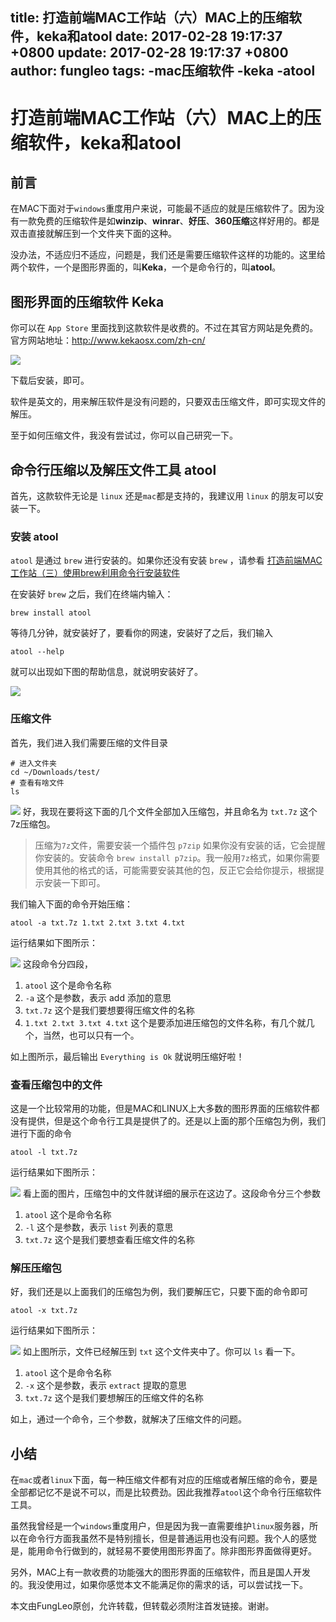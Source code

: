 title: 打造前端MAC工作站（六）MAC上的压缩软件，keka和atool
date: 2017-02-28 19:17:37 +0800
update: 2017-02-28 19:17:37 +0800
author: fungleo
tags:
    -mac压缩软件
    -keka
    -atool
---

# 打造前端MAC工作站（六）MAC上的压缩软件，keka和atool

## 前言

在MAC下面对于`windows`重度用户来说，可能最不适应的就是压缩软件了。因为没有一款免费的压缩软件是如**winzip**、**winrar**、**好压**、**360压缩**这样好用的。都是双击直接就解压到一个文件夹下面的这种。

没办法，不适应归不适应，问题是，我们还是需要压缩软件这样的功能的。这里给两个软件，一个是图形界面的，叫**Keka**，一个是命令行的，叫**atool**。

## 图形界面的压缩软件 Keka

你可以在 `App Store` 里面找到这款软件是收费的。不过在其官方网站是免费的。官方网站地址：http://www.kekaosx.com/zh-cn/

![](http://www.kekaosx.com/img/keka_icon.png)

下载后安装，即可。

软件是英文的，用来解压软件是没有问题的，只要双击压缩文件，即可实现文件的解压。

至于如何压缩文件，我没有尝试过，你可以自己研究一下。

## 命令行压缩以及解压文件工具 atool

首先，这款软件无论是 `linux` 还是`mac`都是支持的，我建议用 `linux` 的朋友可以安装一下。

### 安装 atool

`atool` 是通过 `brew` 进行安装的。如果你还没有安装 `brew` ，请参看 [打造前端MAC工作站（三）使用brew利用命令行安装软件](http://blog.csdn.net/fungleo/article/details/57567538)

在安装好 `brew` 之后，我们在终端内输入：

```#
brew install atool
```
等待几分钟，就安装好了，要看你的网速，安装好了之后，我们输入

```#
atool --help
```

就可以出现如下图的帮助信息，就说明安装好了。

![](https://raw.githubusercontent.com/fengcms/articles/master/image/48/66a8042f1db3faecfbb079767036ca.png)
### 压缩文件

首先，我们进入我们需要压缩的文件目录

```#
# 进入文件夹
cd ~/Downloads/test/
# 查看有啥文件
ls
```
![](https://raw.githubusercontent.com/fengcms/articles/master/image/7e/50660775bcf7ca1d2e16872d3bb9b4.png)
好，我现在要将这下面的几个文件全部加入压缩包，并且命名为 `txt.7z` 这个7z压缩包。

> 压缩为`7z`文件，需要安装一个插件包 `p7zip` 如果你没有安装的话，它会提醒你安装的。安装命令 `brew install p7zip`。我一般用`7z`格式，如果你需要使用其他的格式的话，可能需要安装其他的包，反正它会给你提示，根据提示安装一下即可。

我们输入下面的命令开始压缩：

```#
atool -a txt.7z 1.txt 2.txt 3.txt 4.txt
```
运行结果如下图所示：

![](https://raw.githubusercontent.com/fengcms/articles/master/image/58/726649b20d89fef83f36f7bfea134d.png)
这段命令分四段，

1. `atool` 这个是命令名称
2. `-a` 这个是参数，表示 add 添加的意思
3. `txt.7z` 这个是我们要想要得压缩文件的名称
4. `1.txt 2.txt 3.txt 4.txt` 这个是要添加进压缩包的文件名称，有几个就几个，当然，也可以只有一个。

如上图所示，最后输出 `Everything is Ok` 就说明压缩好啦！

### 查看压缩包中的文件

这是一个比较常用的功能，但是MAC和LINUX上大多数的图形界面的压缩软件都没有提供，但是这个命令行工具是提供了的。还是以上面的那个压缩包为例，我们进行下面的命令

```#
atool -l txt.7z
```

运行结果如下图所示：

![](https://raw.githubusercontent.com/fengcms/articles/master/image/fb/1cd8fbe50f0653acef9c57b17acad2.png)
看上面的图片，压缩包中的文件就详细的展示在这边了。这段命令分三个参数

1. `atool` 这个是命令名称
2. `-l` 这个是参数，表示 `list` 列表的意思
3. `txt.7z` 这个是我们要想查看压缩文件的名称

### 解压压缩包

好，我们还是以上面我们的压缩包为例，我们要解压它，只要下面的命令即可

```#
atool -x txt.7z
```

运行结果如下图所示：

![](https://raw.githubusercontent.com/fengcms/articles/master/image/47/a4a78bb5e2efec3a138fccf1dd8838.png)
如上图所示，文件已经解压到 `txt` 这个文件夹中了。你可以 `ls` 看一下。

1. `atool` 这个是命令名称
2. `-x` 这个是参数，表示 `extract` 提取的意思
3. `txt.7z` 这个是我们要想解压的压缩文件的名称

如上，通过一个命令，三个参数，就解决了压缩文件的问题。

## 小结

在`mac`或者`linux`下面，每一种压缩文件都有对应的压缩或者解压缩的命令，要是全部都记忆不是说不可以，而是比较费劲。因此我推荐`atool`这个命令行压缩软件工具。

虽然我曾经是一个`windows`重度用户，但是因为我一直需要维护`linux`服务器，所以在命令行方面我虽然不是特别擅长，但是普通运用也没有问题。我个人的感觉是，能用命令行做到的，就轻易不要使用图形界面了。除非图形界面做得更好。

另外，MAC上有一款收费的功能强大的图形界面的压缩软件，而且是国人开发的。我没使用过，如果你感觉本文不能满足你的需求的话，可以尝试找一下。

本文由FungLeo原创，允许转载，但转载必须附注首发链接。谢谢。

